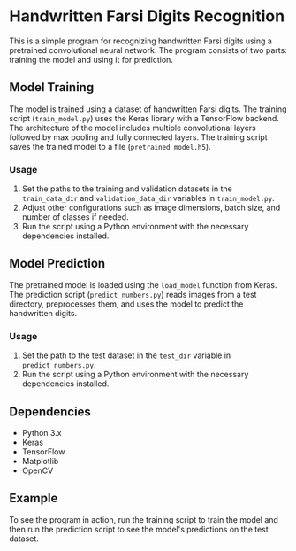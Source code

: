 # Handwritten Farsi Digits Recognition

This is a simple program for recognizing handwritten Farsi digits using a pretrained convolutional neural network. The program consists of two parts: training the model and using it for prediction.

## Model Training

The model is trained using a dataset of handwritten Farsi digits. The training script (`train_model.py`) uses the Keras library with a TensorFlow backend. The architecture of the model includes multiple convolutional layers followed by max pooling and fully connected layers. The training script saves the trained model to a file (`pretrained_model.h5`).

### Usage

1. Set the paths to the training and validation datasets in the `train_data_dir` and `validation_data_dir` variables in `train_model.py`.
2. Adjust other configurations such as image dimensions, batch size, and number of classes if needed.
3. Run the script using a Python environment with the necessary dependencies installed.

## Model Prediction

The pretrained model is loaded using the `load_model` function from Keras. The prediction script (`predict_numbers.py`) reads images from a test directory, preprocesses them, and uses the model to predict the handwritten digits.

### Usage

1. Set the path to the test dataset in the `test_dir` variable in `predict_numbers.py`.
2. Run the script using a Python environment with the necessary dependencies installed.

## Dependencies

- Python 3.x
- Keras
- TensorFlow
- Matplotlib
- OpenCV

## Example

To see the program in action, run the training script to train the model and then run the prediction script to see the model's predictions on the test dataset.
